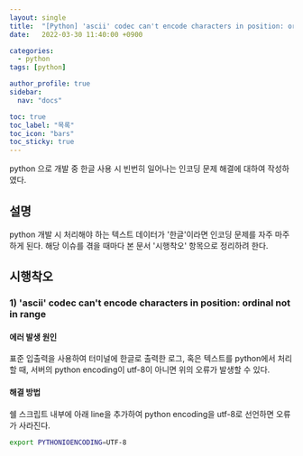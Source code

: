 ```yaml
---
layout: single
title:  "[Python] 'ascii' codec can't encode characters in position: ordinal not in range 해결"
date:   2022-03-30 11:40:00 +0900

categories:
  - python
tags: [python]

author_profile: true
sidebar:
  nav: "docs"

toc: true
toc_label: "목록"
toc_icon: "bars"
toc_sticky: true 
---
```


python 으로 개발 중 한글 사용 시 빈번히 일어나는 인코딩 문제 해결에 대하여 작성하였다.
## 설명
python 개발 시 처리해야 하는 텍스트 데이터가 '한글'이라면 인코딩 문제를 자주 마주하게 된다. 해당 이슈를 겪을 때마다 본 문서 '시행착오' 항목으로 정리하려 한다.
## 시행착오
### 1) 'ascii' codec can't encode characters in position: ordinal not in range
#### 에러 발생 원인
표준 입출력을 사용하여 터미널에 한글로 출력한 로그, 혹은 텍스트를 python에서 처리할 때, 서버의 python encoding이 utf-8이 아니면 위의 오류가 발생할 수 있다.
#### 해결 방법
쉘 스크립트 내부에 아래 line을 추가하여 python encoding을 utf-8로 선언하면 오류가 사라진다.
```bash
export PYTHONIOENCODING=UTF-8 
```